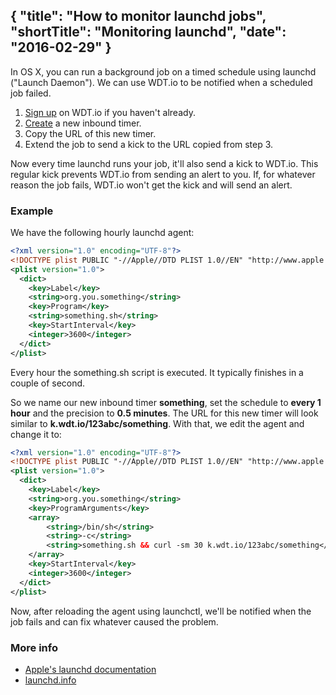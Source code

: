 {
  "title": "How to monitor launchd jobs",
  "shortTitle": "Monitoring launchd",
  "date": "2016-02-29"
}
---
In OS X, you can run a background job on a timed schedule using launchd ("Launch Daemon"). We can use WDT.io to be notified when a scheduled job failed.

1. [Sign up](https://wdt.io/signup) on WDT.io if you haven't already.
2. [Create](inbound_timer.html) a new inbound timer.
3. Copy the URL of this new timer.
4. Extend the job to send a kick to the URL copied from step 3.

Now every time launchd runs your job, it'll also send a kick to WDT.io. This regular kick prevents WDT.io from sending an alert to you. If, for whatever reason the job fails, WDT.io won't get the kick and will send an alert.


### Example

We have the following hourly launchd agent:

```xml
<?xml version="1.0" encoding="UTF-8"?>
<!DOCTYPE plist PUBLIC "-//Apple//DTD PLIST 1.0//EN" "http://www.apple.com/DTDs/PropertyList-1.0.dtd">
<plist version="1.0">
  <dict>
    <key>Label</key>
    <string>org.you.something</string>
    <key>Program</key>
    <string>something.sh</string>
    <key>StartInterval</key>
    <integer>3600</integer>
  </dict>
</plist>
```
Every hour the something.sh script is executed. It typically finishes in a couple of second.

So we name our new inbound timer **something**, set the schedule to **every 1 hour** and the precision to **0.5 minutes**. The URL for this new timer will look similar to **k.wdt.io/123abc/something**. With that, we edit the agent and change it to:

```xml
<?xml version="1.0" encoding="UTF-8"?>
<!DOCTYPE plist PUBLIC "-//Apple//DTD PLIST 1.0//EN" "http://www.apple.com/DTDs/PropertyList-1.0.dtd">
<plist version="1.0">
  <dict>
    <key>Label</key>
    <string>org.you.something</string>
    <key>ProgramArguments</key>
    <array>
        <string>/bin/sh</string>
        <string>-c</string>
        <string>something.sh && curl -sm 30 k.wdt.io/123abc/something</string>
    </array>
    <key>StartInterval</key>
    <integer>3600</integer>
  </dict>
</plist>
```
Now, after reloading the agent using launchctl, we'll be notified when the job fails and can fix whatever caused the problem.

### More info

- [Apple's launchd documentation](https://developer.apple.com/library/mac/documentation/MacOSX/Conceptual/BPSystemStartup/Chapters/CreatingLaunchdJobs.html)
- [launchd.info](http://launchd.info)
